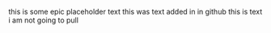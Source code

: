 this is some epic placeholder text
this was text added in in github
this is text i am not going to pull
